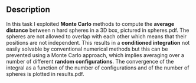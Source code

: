 ## Description

In this task I exploited **Monte Carlo** methods to compute the **average distance** between n hard spheres in a 3D box, pictured in spheres.pdf. The spheres are not allowed to overlap with each other which means that their positions are not independent. This results in a **conditioned integration** not easily solvable by conventional numerical methods but this can be prevented using a Monte Carlo approach, which implies averaging over a number of different **random configurations**. The convergence of the integral as a function of the number of configurations and of the number of spheres is plotted in results.pdf.
